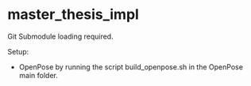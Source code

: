 # master_thesis_impl

Git Submodule loading required.

Setup:
- OpenPose by running the script build_openpose.sh in the OpenPose main folder.

